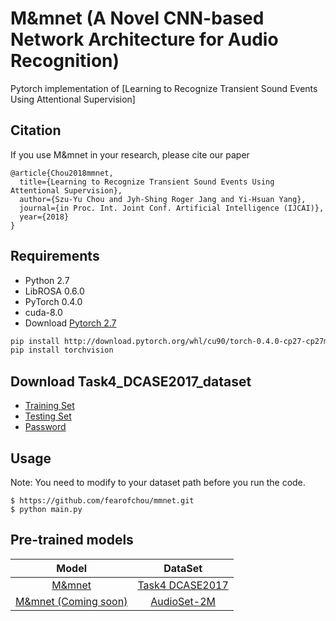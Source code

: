 # M&mnet (A Novel CNN-based Network Architecture for Audio Recognition)
Pytorch implementation of [Learning to Recognize Transient Sound Events Using Attentional Supervision]


## Citation
If you use M&mnet in your research, please cite our paper

    @article{Chou2018mmnet,
      title={Learning to Recognize Transient Sound Events Using Attentional Supervision},
      author={Szu-Yu Chou and Jyh-Shing Roger Jang and Yi-Hsuan Yang},
      journal={in Proc. Int. Joint Conf. Artificial Intelligence (IJCAI)},
      year={2018}
    }

## Requirements
* Python 2.7
* LibROSA 0.6.0
* PyTorch 0.4.0
* cuda-8.0
* Download [Pytorch 2.7](https://pytorch.org)
```bash
pip install http://download.pytorch.org/whl/cu90/torch-0.4.0-cp27-cp27mu-linux_x86_64.whl
pip install torchvision
```

## Download Task4_DCASE2017_dataset
* [Training Set](https://drive.google.com/file/d/1HOQaUHbTgCRsS6Sr9I9uE6uCjiNPC3d3/view)
* [Testing Set](https://drive.google.com/file/d/1GfP5JATSmCqD8p3CBIkk1J90mfJuPI-k/view)
* [Password](https://groups.google.com/forum/#!searchin/dcase-discussions/own%7Csort:relevance/dcase-discussions/Lk2dTScX3A8/kvW17tlzAgAJ)


## Usage
Note: You need to modify to your dataset path before you run the code.

	$ https://github.com/fearofchou/mmnet.git
    $ python main.py

## Pre-trained models
Model |DataSet |
:----:|:--------:|
[M&mnet](https://github.com/fearofchou/mmnet)|[Task4 DCASE2017](http://www.cs.tut.fi/sgn/arg/dcase2017/challenge/task-large-scale-sound-event-detection)
[M&mnet (Coming soon)](https://github.com/fearofchou/mmnet)|[AudioSet-2M](https://research.google.com/audioset/)

